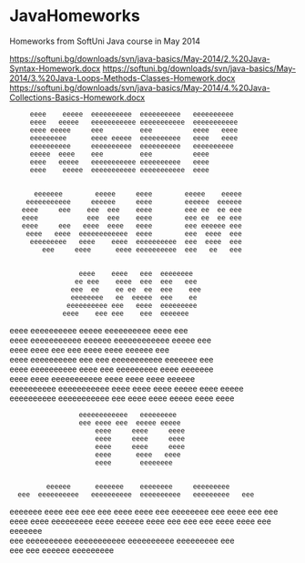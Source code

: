 JavaHomeworks
=============

Homeworks from SoftUni Java course in May 2014 

https://softuni.bg/downloads/svn/java-basics/May-2014/2.%20Java-Syntax-Homework.docx
https://softuni.bg/downloads/svn/java-basics/May-2014/3.%20Java-Loops-Methods-Classes-Homework.docx
https://softuni.bg/downloads/svn/java-basics/May-2014/4.%20Java-Collections-Basics-Homework.docx


         eeee    eeeee  eeeeeeeeee  eeeeeeeeee   eeeeeeeeee  
         eeee   eeeee   eeeeeeeeeee eeeeeeeeeee  eeeeeeeeeee             
         eeee eeeee     eee         eee          eeee   eeee             
         eeeeeeeee      eeee eeeee  eeeeeeeeee   eeee   eeee             
         eeeeeeeeee     eeeeeeeeee  eeeeeeeeee   eeeeeeeeee              
         eeeee  eeee    eee         eee          eeee                    
         eeee   eeeee   eeeeeeeeeee eeeeeeeeee   eeee                    
         eeee    eeeee  eeeeeeeeeee eeeeeeeeeee  eeee                    


          eeeeeee        eeeee     eeee        eeeee    eeeee            
        eeeeeeeeeee     eeeeee     eeee        eeeeee  eeeeee            
       eeee     eee    eee  eee    eeee        eee ee  ee eee            
       eeee            eee  eee    eeee        eee ee  ee eee            
       eeee     eee   eeee  eeee   eeee        eee eeeeee eee            
        eeee   eeee  eeeeeeeeeeee  eeee        eee  eeee  eee            
         eeeeeeeee   eeee    eeee  eeeeeeeeee  eee  eeee  eee            
            eee     eeee      eeee eeeeeeeeee  eee   ee   eee            


                     eeee    eeee   eee  eeeeeeee                        
                    ee eee    eeee  eee  eee   eee                       
                   eee  ee    ee ee  ee  eee    eee                      
                   eeeeeeee   ee  eeeee  eee    ee                       
                  eeeeeeeeee eee   eeee  eeeeeeeee                       
                 eeee    eee eee    eee  eeeeeee                         


  eeee        eeeeeeeeee      eeeee     eeeeeeeeee    eeee     eee       
  eeee        eeeeeeeeeee    eeeeee     eeeeeeeeeeee  eeeee    eee       
  eeee        eeee           eee eee    eeee    eeee  eeeeee   eee       
  eeee        eeeeeeeeee    eee  eee    eeeeeeeeeee   eeeeeee  eee       
  eeee        eeeeeeeeee   eeee   eee   eeeeeeeee     eeee eeeeeee       
  eeee        eeee         eeeeeeeeeee  eeee   eeee   eeee  eeeeee       
  eeeeeeeeee  eeeeeeeeeee eeee    eeee  eeee   eeeee  eeee   eeeee       
  eeeeeeeeee  eeeeeeeeeee eee      eeee eeee    eeeee eeee    eeee       


                     eeeeeeeeeeee   eeeeeeeee                            
                     eee eeee eee  eeeee eeeee                           
                         eeee     eeee     eeee                          
                         eeee     eeee     eeee                          
                         eeee     eeee     eeee                          
                         eeee      eeee   eeee                           
                         eeee       eeeeeeee                              


             eeeeee      eeeeeee    eeeeeeee     eeeeeeeee           
      eee  eeeeeeeeee   eeeeeeeeee  eeeeeeeeee   eeeeeeeee   eee      
 eeeeeee  eeee    eee  eee     eee  eeee   eeee  eee         eeeeeeee 
 eee      eeee         eee     eee  eeee   eeee  eeeeeeeee        eeee
  eeeeee  eeee    eee  eee     eee  eeee   eeee  eee         eeeeeee  
      eee  eeeeeeeeee  eeeeeeeeeee  eeeeeeeeee   eeeeeeeee   eee      
              eee          eee      eeeeee       eeeeeeeee    

